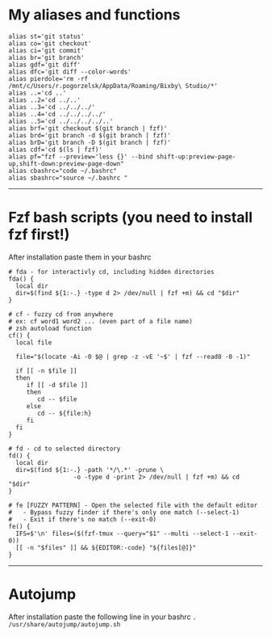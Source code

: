 # My aliases and functions
````
alias st='git status'  
alias co='git checkout'  
alias ci='git commit'  
alias br='git branch'
alias gdf='git diff'
alias dfc='git diff --color-words'
alias pierdole='rm -rf /mnt/c/Users/r.pogorzelsk/AppData/Roaming/Bixby\ Studio/*'
alias ..='cd ..'
alias ..2='cd ../..'
alias ..3='cd ../../../'
alias ..4='cd ../../../../'
alias ..5='cd ../../../../..'
alias brf='git checkout $(git branch | fzf)'
alias brd='git branch -d $(git branch | fzf)'
alias brD='git branch -D $(git branch | fzf)'
alias cdf='cd $(ls | fzf)'
alias pf="fzf --preview='less {}' --bind shift-up:preview-page-up,shift-down:preview-page-down"
alias cbashrc="code ~/.bashrc"
alias sbashrc="source ~/.bashrc "
````
___
# Fzf bash scripts (you need to install fzf first!) 
After installation paste them  in your bashrc
````
# fda - for interactivly cd, including hidden directories
fda() {
  local dir
  dir=$(find ${1:-.} -type d 2> /dev/null | fzf +m) && cd "$dir"
}
````
````
# cf - fuzzy cd from anywhere
# ex: cf word1 word2 ... (even part of a file name)
# zsh autoload function
cf() {
  local file

  file="$(locate -Ai -0 $@ | grep -z -vE '~$' | fzf --read0 -0 -1)"

  if [[ -n $file ]]
  then
     if [[ -d $file ]]
     then
        cd -- $file
     else
        cd -- ${file:h}
     fi
  fi
}
````
````
# fd - cd to selected directory
fd() {
  local dir
  dir=$(find ${1:-.} -path '*/\.*' -prune \
                  -o -type d -print 2> /dev/null | fzf +m) && cd "$dir"
}
````
````
# fe [FUZZY PATTERN] - Open the selected file with the default editor
#   - Bypass fuzzy finder if there's only one match (--select-1)
#   - Exit if there's no match (--exit-0)
fe() {
  IFS=$'\n' files=($(fzf-tmux --query="$1" --multi --select-1 --exit-0))
  [[ -n "$files" ]] && ${EDITOR:-code} "${files[@]}"
}
````
___
# Autojump
After installation paste the following line in your bashrc
`. /usr/share/autojump/autojump.sh`